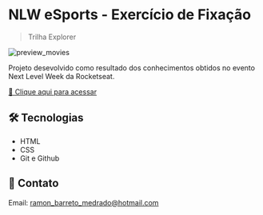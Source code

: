 # NLW eSports - Exercício de Fixação

> Trilha Explorer

![preview_movies](https://user-images.githubusercontent.com/105830248/190930351-58db6383-c20d-406e-802a-ccd1cd7f8402.png)

Projeto desevolvido como resultado dos conhecimentos obtidos no evento Next Level Week da Rocketseat.

[🔗 Clique aqui para acessar](https://ramonbarret.github.io/nlw_mymovies/)

## 🛠 Tecnologias

- HTML
- CSS
- Git e Github

## 📲 Contato

Email: ramon_barreto_medrado@hotmail.com

